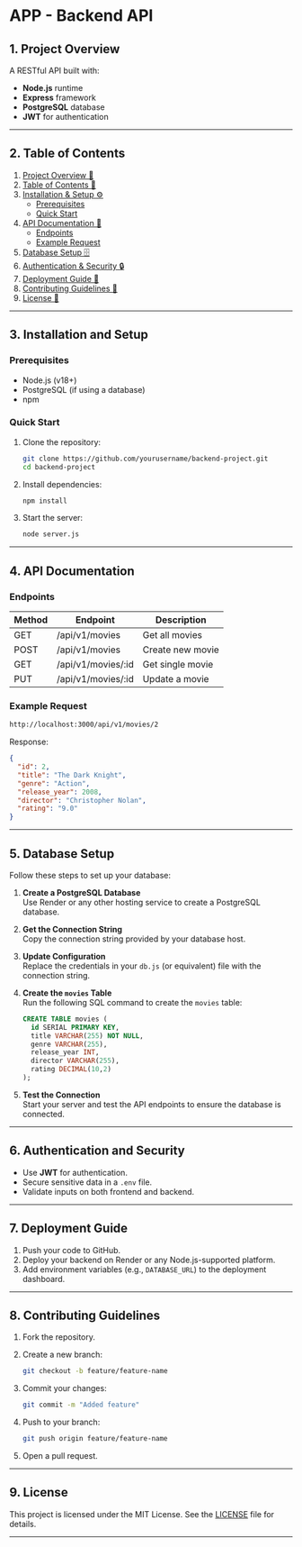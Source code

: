# APP - Backend API

## 1. Project Overview

A RESTful API built with:

- **Node.js** runtime
- **Express** framework
- **PostgreSQL** database
- **JWT** for authentication

---

## 2. Table of Contents

1. [Project Overview 🚀](#1-project-overview)
2. [Table of Contents 📑](#2-table-of-contents)
3. [Installation & Setup ⚙️](#3-installation-and-setup)
   - [Prerequisites](#prerequisites)
   - [Quick Start](#quick-start)
4. [API Documentation 📖](#4-api-documentation)
   - [Endpoints](#endpoints)
   - [Example Request](#example-request)
5. [Database Setup 🗄️](#5-database-setup)
6. [Authentication & Security 🔒](#6-authentication--security)
7. [Deployment Guide 🚀](#7-deployment-guide)
8. [Contributing Guidelines 🤝](#8-contributing-guidelines)
9. [License 📜](#9-license)

---

## 3. Installation and Setup

### Prerequisites

- Node.js (v18+)
- PostgreSQL (if using a database)
- npm

### Quick Start

1. Clone the repository:

   ```bash
   git clone https://github.com/yourusername/backend-project.git
   cd backend-project
   ```

2. Install dependencies:

   ```bash
   npm install
   ```

3. Start the server:

   ```bash
   node server.js
   ```

---

## 4. API Documentation

### Endpoints

| Method | Endpoint           | Description      |
| ------ | ------------------ | ---------------- |
| GET    | /api/v1/movies     | Get all movies   |
| POST   | /api/v1/movies     | Create new movie |
| GET    | /api/v1/movies/:id | Get single movie |
| PUT    | /api/v1/movies/:id | Update a movie   |

### Example Request

```bash
http://localhost:3000/api/v1/movies/2
```

Response:

```json
{
  "id": 2,
  "title": "The Dark Knight",
  "genre": "Action",
  "release_year": 2008,
  "director": "Christopher Nolan",
  "rating": "9.0"
}
```

---

## 5. Database Setup

Follow these steps to set up your database:

1. **Create a PostgreSQL Database**  
   Use Render or any other hosting service to create a PostgreSQL database.

2. **Get the Connection String**  
   Copy the connection string provided by your database host.

3. **Update Configuration**  
   Replace the credentials in your `db.js` (or equivalent) file with the connection string.

4. **Create the `movies` Table**  
   Run the following SQL command to create the `movies` table:

   ```sql
   CREATE TABLE movies (
     id SERIAL PRIMARY KEY,
     title VARCHAR(255) NOT NULL,
     genre VARCHAR(255),
     release_year INT,
     director VARCHAR(255),
     rating DECIMAL(10,2)
   );
   ```

5. **Test the Connection**  
   Start your server and test the API endpoints to ensure the database is connected.

---

## 6. Authentication and Security

- Use **JWT** for authentication.
- Secure sensitive data in a `.env` file.
- Validate inputs on both frontend and backend.

---

## 7. Deployment Guide

1. Push your code to GitHub.
2. Deploy your backend on Render or any Node.js-supported platform.
3. Add environment variables (e.g., `DATABASE_URL`) to the deployment dashboard.

---

## 8. Contributing Guidelines

1. Fork the repository.
2. Create a new branch:

   ```bash
   git checkout -b feature/feature-name
   ```

3. Commit your changes:

   ```bash
   git commit -m "Added feature"
   ```

4. Push to your branch:

   ```bash
   git push origin feature/feature-name
   ```

5. Open a pull request.

---

## 9. License

This project is licensed under the MIT License. See the [LICENSE](LICENSE) file for details.

---

